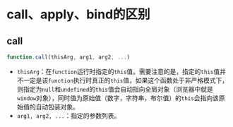 # call、apply、bind的区别

## call

```js
function.call(thisArg, arg1, arg2, ...)
```

- `thisArg`：在`function`运行时指定的`this`值。需要注意的是，指定的`this`值并不一定是该`function`执行时真正的`this`值，如果这个函数处于非严格模式下，则指定为`null`和`undefined`的`this`值会自动指向全局对象（浏览器中就是`window`对象），同时值为原始值（数字，字符串，布尔值）的`this`会指向该原始值的自动包装对象。
- `arg1, arg2, ...`：指定的参数列表。
